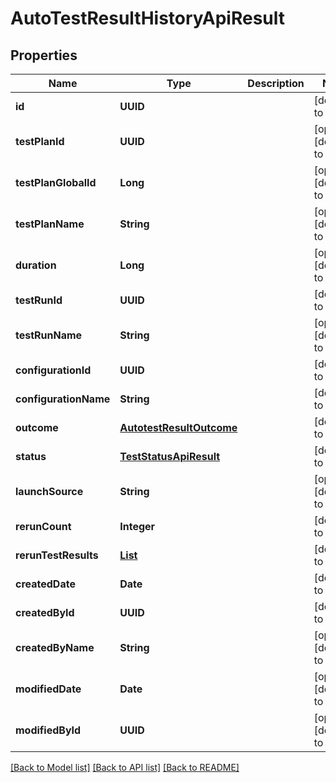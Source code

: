 # AutoTestResultHistoryApiResult
## Properties

| Name | Type | Description | Notes |
|------------ | ------------- | ------------- | -------------|
| **id** | **UUID** |  | [default to null] |
| **testPlanId** | **UUID** |  | [optional] [default to null] |
| **testPlanGlobalId** | **Long** |  | [optional] [default to null] |
| **testPlanName** | **String** |  | [optional] [default to null] |
| **duration** | **Long** |  | [optional] [default to null] |
| **testRunId** | **UUID** |  | [default to null] |
| **testRunName** | **String** |  | [optional] [default to null] |
| **configurationId** | **UUID** |  | [default to null] |
| **configurationName** | **String** |  | [default to null] |
| **outcome** | [**AutotestResultOutcome**](AutotestResultOutcome.md) |  | [default to null] |
| **status** | [**TestStatusApiResult**](TestStatusApiResult.md) |  | [default to null] |
| **launchSource** | **String** |  | [optional] [default to null] |
| **rerunCount** | **Integer** |  | [default to null] |
| **rerunTestResults** | [**List**](RerunTestResultApiResult.md) |  | [default to null] |
| **createdDate** | **Date** |  | [default to null] |
| **createdById** | **UUID** |  | [default to null] |
| **createdByName** | **String** |  | [optional] [default to null] |
| **modifiedDate** | **Date** |  | [optional] [default to null] |
| **modifiedById** | **UUID** |  | [optional] [default to null] |

[[Back to Model list]](../README.md#documentation-for-models) [[Back to API list]](../README.md#documentation-for-api-endpoints) [[Back to README]](../README.md)


